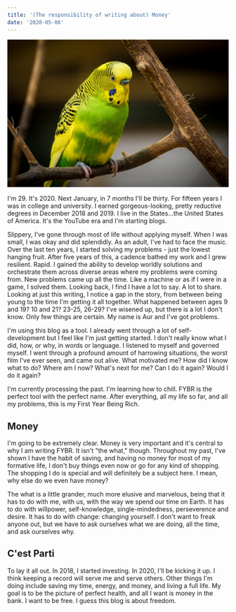 ```yaml
---
title: '(The responsibility of writing about) Money'
date: '2020-05-06'
---
```


![photo](post1photo1.jpg)

I'm 29. It's 2020. Next January, in 7 months I'll be thirty. For fifteen years I was in college and university. I earned gorgeous-looking, pretty reductive degrees in December 2018 and 2019. I live in the States...the United States of America. It's the YouTube era and I'm starting blogs.

Slippery, I've gone through most of life without applying myself. When I was small, I was okay and did splendidly. As an adult, I've had to face the music. Over the last ten years, I started solving my problems - just the lowest hanging fruit. After five years of this, a cadence bathed my work and I grew resilient. Rapid. I gained the ability to develop worldly solutions and orchestrate them across diverse areas where my problems were coming from. New problems came up all the time. Like a machine or as if I were in a game, I solved them. Looking back, I find I have a lot to say. A lot to share. Looking at just this writing, I notice a gap in the story, from between being young to the time I'm getting it all together. What happened between ages 9 and 19? 10 and 21? 23-25, 26-29? I've wisened up, but there is a lot I don't know. Only few things are certain. My name is Aur and I've got problems.

I'm using this blog as a tool. I already went through a lot of self-development but I feel like I'm just getting started. I don't really know what I did, how, or why, in words or language. I listened to myself and governed myself. I went through a profound amount of harrowing situations, the worst film I've ever seen, and came out alive. What motivated me? How did I know what to do? Where am I now? What's next for me? Can I do it again? Would I do it again? 

I'm currently processing the past. I'm learning how to chill. FYBR is the perfect tool with the perfect name. After everything, all my life so far, and all my problems, this is my First Year Being Rich.

## Money

I'm going to be extremely clear. Money is very important and it's central to why I am writing FYBR. It isn't "the what," though. Throughout my past, I've shown I have the habit of saving, and having no money for most of my formative life, I don't buy things even now or go for any kind of shopping. The shopping I do is special and will definitely be a subject here. I mean, why else do we even have money? 

The what is a little grander, much more elusive and marvelous, being that it has to do with me, with us, with the way we spend our time on Earth. It has to do with willpower, self-knowledge, single-mindedness, perseverence and desire. It has to do with change: changing yourself. I don't want to freak anyone out, but we have to ask ourselves what we are doing, all the time, and ask ourselves why.

## C'est Parti

To lay it all out. In 2018, I started investing. In 2020, I'll be kicking it up. I think keeping a record will serve me and serve others. Other things I'm doing include saving my time, energy, and money, and living a full life. My goal is to be the picture of perfect health, and all I want is money in the bank. I want to be free. I guess this blog is about freedom.
